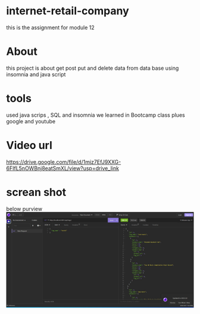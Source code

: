 # internet-retail-company
this is the assignment for module 12

# About
this project is about get post put and delete data from data base using insomnia and java script 

# tools
used java scrips , SQL and insomnia we learned in Bootcamp class plues google and youtube

# Video url
https://drive.google.com/file/d/1mjz7EfJ9XXG-6FIfL5nOWBnj8eatSmXL/view?usp=drive_link


# screan shot 
below purview
![Screenshot](./img/screenshot.jpg)
